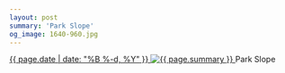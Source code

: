```yaml
---
layout: post
summary: 'Park Slope'
og_image: 1640-960.jpg
---
```


<p>
 <time>
  <a href="/1640">
   {{ page.date | date: "%B %-d, %Y" }}
  </a>
 </time>
 <a href="/1640">
  <img alt="{{ page.summary }}" data-taken="5/15/2022" sizes="(min-width: 700px) 50vw, calc(100vw - 2rem)" src="{{ site.assets_url }}/1640-480.jpg" srcset="{{ site.assets_url }}/1640-240.jpg 240w, {{ site.assets_url }}/1640-480.jpg 480w, {{ site.assets_url }}/1640-720.jpg 720w, {{ site.assets_url }}/1640-960.jpg 960w"/>
 </a>
 <span>
  Park Slope
 </span>
</p>
